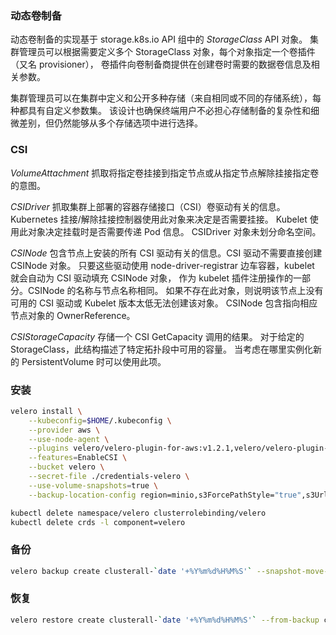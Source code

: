 
### 动态卷制备
动态卷制备的实现基于 storage.k8s.io API 组中的 *StorageClass* API 对象。 集群管理员可以根据需要定义多个 StorageClass 对象，每个对象指定一个卷插件（又名 provisioner）， 卷插件向卷制备商提供在创建卷时需要的数据卷信息及相关参数。

集群管理员可以在集群中定义和公开多种存储（来自相同或不同的存储系统），每种都具有自定义参数集。 该设计也确保终端用户不必担心存储制备的复杂性和细微差别，但仍然能够从多个存储选项中进行选择。

### CSI
*VolumeAttachment* 抓取将指定卷挂接到指定节点或从指定节点解除挂接指定卷的意图。

*CSIDriver* 抓取集群上部署的容器存储接口（CSI）卷驱动有关的信息。 Kubernetes 挂接/解除挂接控制器使用此对象来决定是否需要挂接。 Kubelet 使用此对象决定挂载时是否需要传递 Pod 信息。 CSIDriver 对象未划分命名空间。

*CSINode* 包含节点上安装的所有 CSI 驱动有关的信息。CSI 驱动不需要直接创建 CSINode 对象。 只要这些驱动使用 node-driver-registrar 边车容器，kubelet 就会自动为 CSI 驱动填充 CSINode 对象， 作为 kubelet 插件注册操作的一部分。CSINode 的名称与节点名称相同。 如果不存在此对象，则说明该节点上没有可用的 CSI 驱动或 Kubelet 版本太低无法创建该对象。 CSINode 包含指向相应节点对象的 OwnerReference。

*CSIStorageCapacity* 存储一个 CSI GetCapacity 调用的结果。 对于给定的 StorageClass，此结构描述了特定拓扑段中可用的容量。 当考虑在哪里实例化新的 PersistentVolume 时可以使用此项。

### 安装
```bash
velero install \
	--kubeconfig=$HOME/.kubeconfig \
    --provider aws \
	--use-node-agent \
    --plugins velero/velero-plugin-for-aws:v1.2.1,velero/velero-plugin-for-csi:v0.7.0 \
    --features=EnableCSI \
    --bucket velero \
    --secret-file ./credentials-velero \
    --use-volume-snapshots=true \
    --backup-location-config region=minio,s3ForcePathStyle="true",s3Url=http://10.168.1.201:9000
```

```bash
kubectl delete namespace/velero clusterrolebinding/velero
kubectl delete crds -l component=velero
```

### 备份
```bash
velero backup create clusterall-`date '+%Y%m%d%H%M%S'` --snapshot-move-data
```

###  恢复
```bash
velero restore create clusterall-`date '+%Y%m%d%H%M%S'` --from-backup clusterall-20240317-135114
```

